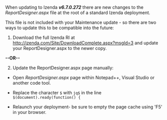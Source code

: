 When updating to Izenda **_v6.7.0.272_** there are new changes to the _ReportDesigner.aspx_ file at the root of a standard Izenda deployment.

This file is not included with your Maintenance update - so there are two ways to update this to be compatible into the future:

1) Download the full Izenda RI at http://izenda.com/Site/DownloadComplete.aspx?msgId=3 and update your ReportDesigner.aspx to the newer copy.

**--OR--**

2) Update the ReportDesigner.aspx page manually:

* Open _ReportDesigner.aspx_ page within Notepad++, Visual Studio or another code tool.

* Replace the character ``$`` with ``jq$`` in the line ``$(document).ready(function() {``

* Relaunch your deployment- be sure to empty the page cache using 'F5' in your browser.